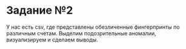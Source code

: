 # Задание №2

У нас есть csv, где представлены обезличенные фингерпринты по различным счетам. Выделим подозрительные аномалии, визуализируем и сделаем выводы.


